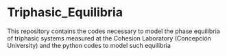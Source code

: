 # Triphasic_Equilibria
This repository contains the codes necessary to model the phase equilibria of triphasic systems measured at the Cohesion Laboratory (Concepción University) and the python codes to model such equilibria
